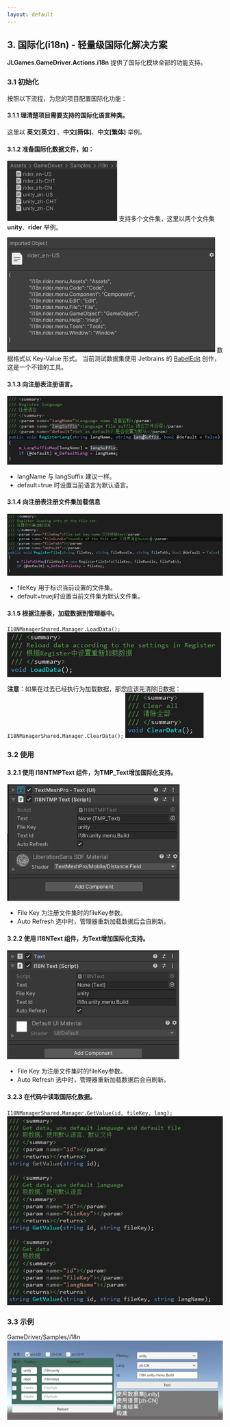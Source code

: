```yaml
---
layout: default
---
```

## 3. 国际化(i18n) - 轻量级国际化解决方案

**JLGames.GameDriver.Actions.i18n** 提供了国际化模块全部的功能支持。

### 3.1 初始化
按照以下流程，为您的项目配置国际化功能：

#### 3.1.1 理清楚项目需要支持的国际化语言种类。
这里以 **英文[英文]** 、**中文[简体]**、**中文[繁体]** 举例。

#### 3.1.2 准备国际化数据文件，如：
![image](assets/img/i18n_1.png)
支持多个文件集，这里以两个文件集 **unity**、**rider** 举例。
  
![image](assets/img/i18n_11.png)
数据格式以 Key-Value 形式。
当前测试数据集使用 Jetbrains 的 [BabelEdit](https://www.codeandweb.com/babeledit) 创作，这是一个不错的工具。
   
#### 3.1.3 向注册表注册语言。
![image](assets/img/i18n_6.png)
+ langName 与 langSuffix 建议一样。
+ default=true 时设置当前语言为默认语言。
   
#### 3.1.4 向注册表注册文件集加载信息
![image](assets/img/i18n_7.png)
+ fileKey 用于标识当前设置的文件集。
+ default=truej时设置当前文件集为默认文件集。

#### 3.1.5 根据注册表，加载数据到管理器中。
`I18NManagerShared.Manager.LoadData();`
![image](assets/img/i18n_8.png)

**注意**：如果在过去已经执行为加载数据，那您应该先清除旧数据：
`I18NManagerShared.Manager.ClearData();`
![image](assets/img/i18n_9.png)

### 3.2 使用

#### 3.2.1 使用 I18NTMPText 组件，为TMP_Text增加国际化支持。
  ![image](assets/img/i18n_3.png)
+ File Key 为注册文件集时的fileKey参数。
+ Auto Refresh 选中时，管理器重新加载数据后会自刷新。
  
#### 3.2.2 使用 I18NText 组件，为Text增加国际化支持。
  ![image](assets/img/i18n_2.png)
+ File Key 为注册文件集时的fileKey参数。
+ Auto Refresh 选中时，管理器重新加载数据后会自刷新。

#### 3.2.3 在代码中读取国际化数据。
`I18NManagerShared.Manager.GetValue(id, fileKey, lang);`
![image](assets/img/i18n_10.png)
  
### 3.3 示例
GameDriver/Samples/i18n
![image](assets/img/i18n_4.png)